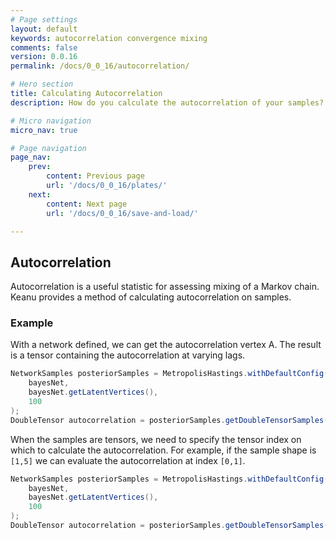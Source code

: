 ```yaml
---
# Page settings
layout: default
keywords: autocorrelation convergence mixing
comments: false
version: 0.0.16
permalink: /docs/0_0_16/autocorrelation/

# Hero section
title: Calculating Autocorrelation
description: How do you calculate the autocorrelation of your samples?

# Micro navigation
micro_nav: true

# Page navigation
page_nav:
    prev:
        content: Previous page
        url: '/docs/0_0_16/plates/'
    next:
        content: Next page
        url: '/docs/0_0_16/save-and-load/'

---
```


## Autocorrelation

Autocorrelation is a useful statistic for assessing mixing of a Markov chain. Keanu provides a method of 
calculating autocorrelation on samples.

### Example

With a network defined, we can get the autocorrelation vertex A. The result is 
a tensor containing the autocorrelation at varying lags.
```java
NetworkSamples posteriorSamples = MetropolisHastings.withDefaultConfig().getPosteriorSamples(
    bayesNet,
    bayesNet.getLatentVertices(),
    100
);
DoubleTensor autocorrelation = posteriorSamples.getDoubleTensorSamples(A).getAutocorrelation();
```

When the samples are tensors, we need to specify the tensor index on which to calculate the autocorrelation.
For example, if the sample shape is `[1,5]` we can evaluate the autocorrelation at index `[0,1]`.
```java
NetworkSamples posteriorSamples = MetropolisHastings.withDefaultConfig().getPosteriorSamples(
    bayesNet,
    bayesNet.getLatentVertices(),
    100
);
DoubleTensor autocorrelation = posteriorSamples.getDoubleTensorSamples(A).getAutocorrelation(0,1);
```

